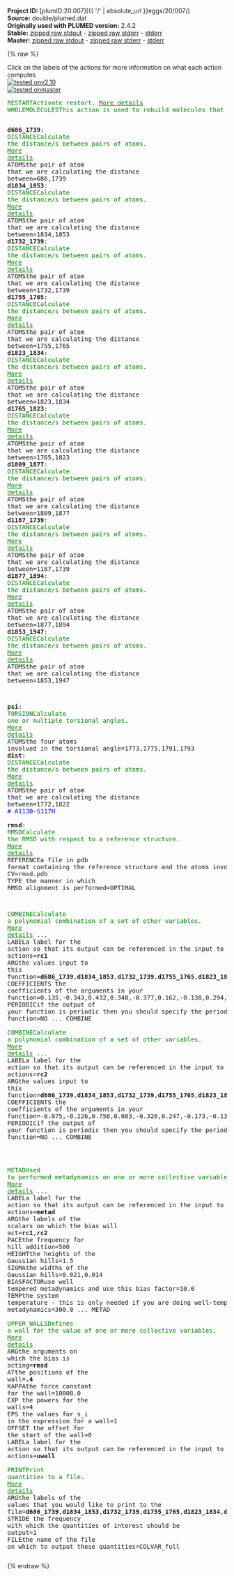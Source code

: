 **Project ID:** [plumID:20.007]({{ '/' | absolute_url }}eggs/20/007/)  
**Source:** double/plumed.dat  
**Originally used with PLUMED version:** 2.4.2  
**Stable:** [zipped raw stdout](plumed.dat.plumed.stdout.txt.zip) - [zipped raw stderr](plumed.dat.plumed.stderr.txt.zip) - [stderr](plumed.dat.plumed.stderr)  
**Master:** [zipped raw stdout](plumed.dat.plumed_master.stdout.txt.zip) - [zipped raw stderr](plumed.dat.plumed_master.stderr.txt.zip) - [stderr](plumed.dat.plumed_master.stderr)  

{% raw %}
<div class="plumedpreheader">
<div class="headerInfo" id="value_details_data/double/plumed.dat"> Click on the labels of the actions for more information on what each action computes </div>
<div class="containerBadge">
<div class="headerBadge"><a href="plumed.dat.plumed.stderr"><img src="https://img.shields.io/badge/v2.10-passing-green.svg" alt="tested onv2.10" /></a></div>
<div class="headerBadge"><a href="plumed.dat.plumed_master.stderr"><img src="https://img.shields.io/badge/master-passing-green.svg" alt="tested onmaster" /></a></div>
</div>
</div>
<pre class="plumedlisting">
<span class="plumedtooltip" style="color:green">RESTART<span class="right">Activate restart. <a href="https://www.plumed.org/doc-master/user-doc/html/RESTART" style="color:green">More details</a><i></i></span></span>
<span style="display:none;" id="data/double/plumed.dat">The RESTART action with label <b></b> calculates something</span><span class="plumedtooltip" style="color:green">WHOLEMOLECULES<span class="right">This action is used to rebuild molecules that can become split by the periodic boundary conditions. <a href="https://www.plumed.org/doc-master/user-doc/html/WHOLEMOLECULES" style="color:green">More details</a><i></i></span></span> <span class="plumedtooltip">ENTITY0<span class="right">the atoms that make up a molecule that you wish to align<i></i></span></span>=1-2640

<b name="data/double/plumed.datd686_1739" onclick='showPath("data/double/plumed.dat","data/double/plumed.datd686_1739","data/double/plumed.datd686_1739","brown")'>d686_1739</b>: <span class="plumedtooltip" style="color:green">DISTANCE<span class="right">Calculate the distance/s between pairs of atoms. <a href="https://www.plumed.org/doc-master/user-doc/html/DISTANCE" style="color:green">More details</a><i></i></span></span> <span class="plumedtooltip">ATOMS<span class="right">the pair of atom that we are calculating the distance between<i></i></span></span>=686,1739
<span style="display:none;" id="data/double/plumed.datd686_1739">The DISTANCE action with label <b>d686_1739</b> calculates the following quantities:<table  align="center" frame="void" width="95%" cellpadding="5%"><tr><td width="5%"><b> Quantity </b>  </td><td><b> Description </b> </td></tr><tr><td width="5%">d686_1739.value</td><td>the DISTANCE between this pair of atoms</td></tr></table></span><b name="data/double/plumed.datd1834_1853" onclick='showPath("data/double/plumed.dat","data/double/plumed.datd1834_1853","data/double/plumed.datd1834_1853","brown")'>d1834_1853</b>: <span class="plumedtooltip" style="color:green">DISTANCE<span class="right">Calculate the distance/s between pairs of atoms. <a href="https://www.plumed.org/doc-master/user-doc/html/DISTANCE" style="color:green">More details</a><i></i></span></span> <span class="plumedtooltip">ATOMS<span class="right">the pair of atom that we are calculating the distance between<i></i></span></span>=1834,1853
<span style="display:none;" id="data/double/plumed.datd1834_1853">The DISTANCE action with label <b>d1834_1853</b> calculates the following quantities:<table  align="center" frame="void" width="95%" cellpadding="5%"><tr><td width="5%"><b> Quantity </b>  </td><td><b> Description </b> </td></tr><tr><td width="5%">d1834_1853.value</td><td>the DISTANCE between this pair of atoms</td></tr></table></span><b name="data/double/plumed.datd1732_1739" onclick='showPath("data/double/plumed.dat","data/double/plumed.datd1732_1739","data/double/plumed.datd1732_1739","brown")'>d1732_1739</b>: <span class="plumedtooltip" style="color:green">DISTANCE<span class="right">Calculate the distance/s between pairs of atoms. <a href="https://www.plumed.org/doc-master/user-doc/html/DISTANCE" style="color:green">More details</a><i></i></span></span> <span class="plumedtooltip">ATOMS<span class="right">the pair of atom that we are calculating the distance between<i></i></span></span>=1732,1739
<span style="display:none;" id="data/double/plumed.datd1732_1739">The DISTANCE action with label <b>d1732_1739</b> calculates the following quantities:<table  align="center" frame="void" width="95%" cellpadding="5%"><tr><td width="5%"><b> Quantity </b>  </td><td><b> Description </b> </td></tr><tr><td width="5%">d1732_1739.value</td><td>the DISTANCE between this pair of atoms</td></tr></table></span><b name="data/double/plumed.datd1755_1765" onclick='showPath("data/double/plumed.dat","data/double/plumed.datd1755_1765","data/double/plumed.datd1755_1765","brown")'>d1755_1765</b>: <span class="plumedtooltip" style="color:green">DISTANCE<span class="right">Calculate the distance/s between pairs of atoms. <a href="https://www.plumed.org/doc-master/user-doc/html/DISTANCE" style="color:green">More details</a><i></i></span></span> <span class="plumedtooltip">ATOMS<span class="right">the pair of atom that we are calculating the distance between<i></i></span></span>=1755,1765
<span style="display:none;" id="data/double/plumed.datd1755_1765">The DISTANCE action with label <b>d1755_1765</b> calculates the following quantities:<table  align="center" frame="void" width="95%" cellpadding="5%"><tr><td width="5%"><b> Quantity </b>  </td><td><b> Description </b> </td></tr><tr><td width="5%">d1755_1765.value</td><td>the DISTANCE between this pair of atoms</td></tr></table></span><b name="data/double/plumed.datd1823_1834" onclick='showPath("data/double/plumed.dat","data/double/plumed.datd1823_1834","data/double/plumed.datd1823_1834","brown")'>d1823_1834</b>: <span class="plumedtooltip" style="color:green">DISTANCE<span class="right">Calculate the distance/s between pairs of atoms. <a href="https://www.plumed.org/doc-master/user-doc/html/DISTANCE" style="color:green">More details</a><i></i></span></span> <span class="plumedtooltip">ATOMS<span class="right">the pair of atom that we are calculating the distance between<i></i></span></span>=1823,1834
<span style="display:none;" id="data/double/plumed.datd1823_1834">The DISTANCE action with label <b>d1823_1834</b> calculates the following quantities:<table  align="center" frame="void" width="95%" cellpadding="5%"><tr><td width="5%"><b> Quantity </b>  </td><td><b> Description </b> </td></tr><tr><td width="5%">d1823_1834.value</td><td>the DISTANCE between this pair of atoms</td></tr></table></span><b name="data/double/plumed.datd1765_1823" onclick='showPath("data/double/plumed.dat","data/double/plumed.datd1765_1823","data/double/plumed.datd1765_1823","brown")'>d1765_1823</b>: <span class="plumedtooltip" style="color:green">DISTANCE<span class="right">Calculate the distance/s between pairs of atoms. <a href="https://www.plumed.org/doc-master/user-doc/html/DISTANCE" style="color:green">More details</a><i></i></span></span> <span class="plumedtooltip">ATOMS<span class="right">the pair of atom that we are calculating the distance between<i></i></span></span>=1765,1823
<span style="display:none;" id="data/double/plumed.datd1765_1823">The DISTANCE action with label <b>d1765_1823</b> calculates the following quantities:<table  align="center" frame="void" width="95%" cellpadding="5%"><tr><td width="5%"><b> Quantity </b>  </td><td><b> Description </b> </td></tr><tr><td width="5%">d1765_1823.value</td><td>the DISTANCE between this pair of atoms</td></tr></table></span><b name="data/double/plumed.datd1809_1877" onclick='showPath("data/double/plumed.dat","data/double/plumed.datd1809_1877","data/double/plumed.datd1809_1877","brown")'>d1809_1877</b>: <span class="plumedtooltip" style="color:green">DISTANCE<span class="right">Calculate the distance/s between pairs of atoms. <a href="https://www.plumed.org/doc-master/user-doc/html/DISTANCE" style="color:green">More details</a><i></i></span></span> <span class="plumedtooltip">ATOMS<span class="right">the pair of atom that we are calculating the distance between<i></i></span></span>=1809,1877
<span style="display:none;" id="data/double/plumed.datd1809_1877">The DISTANCE action with label <b>d1809_1877</b> calculates the following quantities:<table  align="center" frame="void" width="95%" cellpadding="5%"><tr><td width="5%"><b> Quantity </b>  </td><td><b> Description </b> </td></tr><tr><td width="5%">d1809_1877.value</td><td>the DISTANCE between this pair of atoms</td></tr></table></span><b name="data/double/plumed.datd1187_1739" onclick='showPath("data/double/plumed.dat","data/double/plumed.datd1187_1739","data/double/plumed.datd1187_1739","brown")'>d1187_1739</b>: <span class="plumedtooltip" style="color:green">DISTANCE<span class="right">Calculate the distance/s between pairs of atoms. <a href="https://www.plumed.org/doc-master/user-doc/html/DISTANCE" style="color:green">More details</a><i></i></span></span> <span class="plumedtooltip">ATOMS<span class="right">the pair of atom that we are calculating the distance between<i></i></span></span>=1187,1739
<span style="display:none;" id="data/double/plumed.datd1187_1739">The DISTANCE action with label <b>d1187_1739</b> calculates the following quantities:<table  align="center" frame="void" width="95%" cellpadding="5%"><tr><td width="5%"><b> Quantity </b>  </td><td><b> Description </b> </td></tr><tr><td width="5%">d1187_1739.value</td><td>the DISTANCE between this pair of atoms</td></tr></table></span><b name="data/double/plumed.datd1877_1894" onclick='showPath("data/double/plumed.dat","data/double/plumed.datd1877_1894","data/double/plumed.datd1877_1894","brown")'>d1877_1894</b>: <span class="plumedtooltip" style="color:green">DISTANCE<span class="right">Calculate the distance/s between pairs of atoms. <a href="https://www.plumed.org/doc-master/user-doc/html/DISTANCE" style="color:green">More details</a><i></i></span></span> <span class="plumedtooltip">ATOMS<span class="right">the pair of atom that we are calculating the distance between<i></i></span></span>=1877,1894
<span style="display:none;" id="data/double/plumed.datd1877_1894">The DISTANCE action with label <b>d1877_1894</b> calculates the following quantities:<table  align="center" frame="void" width="95%" cellpadding="5%"><tr><td width="5%"><b> Quantity </b>  </td><td><b> Description </b> </td></tr><tr><td width="5%">d1877_1894.value</td><td>the DISTANCE between this pair of atoms</td></tr></table></span><b name="data/double/plumed.datd1853_1947" onclick='showPath("data/double/plumed.dat","data/double/plumed.datd1853_1947","data/double/plumed.datd1853_1947","brown")'>d1853_1947</b>: <span class="plumedtooltip" style="color:green">DISTANCE<span class="right">Calculate the distance/s between pairs of atoms. <a href="https://www.plumed.org/doc-master/user-doc/html/DISTANCE" style="color:green">More details</a><i></i></span></span> <span class="plumedtooltip">ATOMS<span class="right">the pair of atom that we are calculating the distance between<i></i></span></span>=1853,1947

<span style="display:none;" id="data/double/plumed.datd1853_1947">The DISTANCE action with label <b>d1853_1947</b> calculates the following quantities:<table  align="center" frame="void" width="95%" cellpadding="5%"><tr><td width="5%"><b> Quantity </b>  </td><td><b> Description </b> </td></tr><tr><td width="5%">d1853_1947.value</td><td>the DISTANCE between this pair of atoms</td></tr></table></span><b name="data/double/plumed.datpsi" onclick='showPath("data/double/plumed.dat","data/double/plumed.datpsi","data/double/plumed.datpsi","brown")'>psi</b>: <span class="plumedtooltip" style="color:green">TORSION<span class="right">Calculate one or multiple torsional angles. <a href="https://www.plumed.org/doc-master/user-doc/html/TORSION" style="color:green">More details</a><i></i></span></span> <span class="plumedtooltip">ATOMS<span class="right">the four atoms involved in the torsional angle<i></i></span></span>=1773,1775,1791,1793
<span style="display:none;" id="data/double/plumed.datpsi">The TORSION action with label <b>psi</b> calculates the following quantities:<table  align="center" frame="void" width="95%" cellpadding="5%"><tr><td width="5%"><b> Quantity </b>  </td><td><b> Description </b> </td></tr><tr><td width="5%">psi.value</td><td>the TORSION involving these atoms</td></tr></table></span><b name="data/double/plumed.datdist" onclick='showPath("data/double/plumed.dat","data/double/plumed.datdist","data/double/plumed.datdist","brown")'>dist</b>: <span class="plumedtooltip" style="color:green">DISTANCE<span class="right">Calculate the distance/s between pairs of atoms. <a href="https://www.plumed.org/doc-master/user-doc/html/DISTANCE" style="color:green">More details</a><i></i></span></span> <span class="plumedtooltip">ATOMS<span class="right">the pair of atom that we are calculating the distance between<i></i></span></span>=1772,1822 <span style="color:blue" class="comment"># A1130-S117H</span>
<br/><span style="display:none;" id="data/double/plumed.datdist">The DISTANCE action with label <b>dist</b> calculates the following quantities:<table  align="center" frame="void" width="95%" cellpadding="5%"><tr><td width="5%"><b> Quantity </b>  </td><td><b> Description </b> </td></tr><tr><td width="5%">dist.value</td><td>the DISTANCE between this pair of atoms</td></tr></table></span><b name="data/double/plumed.datrmsd" onclick='showPath("data/double/plumed.dat","data/double/plumed.datrmsd","data/double/plumed.datrmsd","brown")'>rmsd</b>: <span class="plumedtooltip" style="color:green">RMSD<span class="right">Calculate the RMSD with respect to a reference structure. <a href="https://www.plumed.org/doc-master/user-doc/html/RMSD" style="color:green">More details</a><i></i></span></span> <span class="plumedtooltip">REFERENCE<span class="right">a file in pdb format containing the reference structure and the atoms involved in the CV<i></i></span></span>=rmsd.pdb <span class="plumedtooltip">TYPE<span class="right"> the manner in which RMSD alignment is performed<i></i></span></span>=OPTIMAL

<span style="display:none;" id="data/double/plumed.datrmsd">The RMSD action with label <b>rmsd</b> calculates the following quantities:<table  align="center" frame="void" width="95%" cellpadding="5%"><tr><td width="5%"><b> Quantity </b>  </td><td><b> Description </b> </td></tr><tr><td width="5%">rmsd.value</td><td>the RMSD distance between the instaneous structure and the reference structure/s that were input</td></tr></table></span><span class="plumedtooltip" style="color:green">COMBINE<span class="right">Calculate a polynomial combination of a set of other variables. <a href="https://www.plumed.org/doc-master/user-doc/html/COMBINE" style="color:green">More details</a><i></i></span></span> ...
<span class="plumedtooltip">LABEL<span class="right">a label for the action so that its output can be referenced in the input to other actions<i></i></span></span>=<b name="data/double/plumed.datrc1" onclick='showPath("data/double/plumed.dat","data/double/plumed.datrc1","data/double/plumed.datrc1","brown")'>rc1</b> 
<span class="plumedtooltip">ARG<span class="right">the values input to this function<i></i></span></span>=<b name="data/double/plumed.datd686_1739">d686_1739</b>,<b name="data/double/plumed.datd1834_1853">d1834_1853</b>,<b name="data/double/plumed.datd1732_1739">d1732_1739</b>,<b name="data/double/plumed.datd1755_1765">d1755_1765</b>,<b name="data/double/plumed.datd1823_1834">d1823_1834</b>,<b name="data/double/plumed.datd1765_1823">d1765_1823</b>,<b name="data/double/plumed.datd1809_1877">d1809_1877</b>,<b name="data/double/plumed.datd1187_1739">d1187_1739</b>,<b name="data/double/plumed.datd1877_1894">d1877_1894</b>,<b name="data/double/plumed.datd1853_1947">d1853_1947</b> 
<span class="plumedtooltip">COEFFICIENTS<span class="right"> the coefficients of the arguments in your function<i></i></span></span>=0.135,-0.343,0.432,0.348,-0.377,0.162,-0.138,0.294,0.527,-0.070
<span class="plumedtooltip">PERIODIC<span class="right">if the output of your function is periodic then you should specify the periodicity of the function<i></i></span></span>=NO
... COMBINE
<br/><span style="display:none;" id="data/double/plumed.datrc1">The COMBINE action with label <b>rc1</b> calculates the following quantities:<table  align="center" frame="void" width="95%" cellpadding="5%"><tr><td width="5%"><b> Quantity </b>  </td><td><b> Description </b> </td></tr><tr><td width="5%">rc1.value</td><td>a linear combination</td></tr></table></span><span class="plumedtooltip" style="color:green">COMBINE<span class="right">Calculate a polynomial combination of a set of other variables. <a href="https://www.plumed.org/doc-master/user-doc/html/COMBINE" style="color:green">More details</a><i></i></span></span> ...
<span class="plumedtooltip">LABEL<span class="right">a label for the action so that its output can be referenced in the input to other actions<i></i></span></span>=<b name="data/double/plumed.datrc2" onclick='showPath("data/double/plumed.dat","data/double/plumed.datrc2","data/double/plumed.datrc2","brown")'>rc2</b> 
<span class="plumedtooltip">ARG<span class="right">the values input to this function<i></i></span></span>=<b name="data/double/plumed.datd686_1739">d686_1739</b>,<b name="data/double/plumed.datd1834_1853">d1834_1853</b>,<b name="data/double/plumed.datd1732_1739">d1732_1739</b>,<b name="data/double/plumed.datd1755_1765">d1755_1765</b>,<b name="data/double/plumed.datd1823_1834">d1823_1834</b>,<b name="data/double/plumed.datd1765_1823">d1765_1823</b>,<b name="data/double/plumed.datd1809_1877">d1809_1877</b>,<b name="data/double/plumed.datd1187_1739">d1187_1739</b>,<b name="data/double/plumed.datd1877_1894">d1877_1894</b>,<b name="data/double/plumed.datd1853_1947">d1853_1947</b> 
<span class="plumedtooltip">COEFFICIENTS<span class="right"> the coefficients of the arguments in your function<i></i></span></span>=-0.075,-0.226,0.758,0.083,-0.326,0.247,-0.173,-0.137,0.194,0.330
<span class="plumedtooltip">PERIODIC<span class="right">if the output of your function is periodic then you should specify the periodicity of the function<i></i></span></span>=NO
... COMBINE

<br/><span style="display:none;" id="data/double/plumed.datrc2">The COMBINE action with label <b>rc2</b> calculates the following quantities:<table  align="center" frame="void" width="95%" cellpadding="5%"><tr><td width="5%"><b> Quantity </b>  </td><td><b> Description </b> </td></tr><tr><td width="5%">rc2.value</td><td>a linear combination</td></tr></table></span><span class="plumedtooltip" style="color:green">METAD<span class="right">Used to performed metadynamics on one or more collective variables. <a href="https://www.plumed.org/doc-master/user-doc/html/METAD" style="color:green">More details</a><i></i></span></span> ...
<span class="plumedtooltip">LABEL<span class="right">a label for the action so that its output can be referenced in the input to other actions<i></i></span></span>=<b name="data/double/plumed.datmetad" onclick='showPath("data/double/plumed.dat","data/double/plumed.datmetad","data/double/plumed.datmetad","brown")'>metad</b>
<span class="plumedtooltip">ARG<span class="right">the labels of the scalars on which the bias will act<i></i></span></span>=<b name="data/double/plumed.datrc1">rc1</b>,<b name="data/double/plumed.datrc2">rc2</b>
<span class="plumedtooltip">PACE<span class="right">the frequency for hill addition<i></i></span></span>=500
<span class="plumedtooltip">HEIGHT<span class="right">the heights of the Gaussian hills<i></i></span></span>=1.5
<span class="plumedtooltip">SIGMA<span class="right">the widths of the Gaussian hills<i></i></span></span>=0.021,0.014
<span class="plumedtooltip">BIASFACTOR<span class="right">use well tempered metadynamics and use this bias factor<i></i></span></span>=10.0
<span class="plumedtooltip">TEMP<span class="right">the system temperature - this is only needed if you are doing well-tempered metadynamics<i></i></span></span>=300.0
... METAD
<br/><span style="display:none;" id="data/double/plumed.datmetad">The METAD action with label <b>metad</b> calculates the following quantities:<table  align="center" frame="void" width="95%" cellpadding="5%"><tr><td width="5%"><b> Quantity </b>  </td><td><b> Description </b> </td></tr><tr><td width="5%">metad.bias</td><td>the instantaneous value of the bias potential</td></tr></table></span><span class="plumedtooltip" style="color:green">UPPER_WALLS<span class="right">Defines a wall for the value of one or more collective variables, <a href="https://www.plumed.org/doc-master/user-doc/html/UPPER_WALLS" style="color:green">More details</a><i></i></span></span> <span class="plumedtooltip">ARG<span class="right">the arguments on which the bias is acting<i></i></span></span>=<b name="data/double/plumed.datrmsd">rmsd</b> <span class="plumedtooltip">AT<span class="right">the positions of the wall<i></i></span></span>=<b name="data/double/plumed.dat">.4</b> <span class="plumedtooltip">KAPPA<span class="right">the force constant for the wall<i></i></span></span>=10000.0 <span class="plumedtooltip">EXP<span class="right"> the powers for the walls<i></i></span></span>=4 <span class="plumedtooltip">EPS<span class="right"> the values for s_i in the expression for a wall<i></i></span></span>=1 <span class="plumedtooltip">OFFSET<span class="right"> the offset for the start of the wall<i></i></span></span>=0 <span class="plumedtooltip">LABEL<span class="right">a label for the action so that its output can be referenced in the input to other actions<i></i></span></span>=<b name="data/double/plumed.datuwall" onclick='showPath("data/double/plumed.dat","data/double/plumed.datuwall","data/double/plumed.datuwall","brown")'>uwall</b>
<br/><span style="display:none;" id="data/double/plumed.datuwall">The UPPER_WALLS action with label <b>uwall</b> calculates the following quantities:<table  align="center" frame="void" width="95%" cellpadding="5%"><tr><td width="5%"><b> Quantity </b>  </td><td><b> Description </b> </td></tr><tr><td width="5%">uwall.bias</td><td>the instantaneous value of the bias potential</td></tr><tr><td width="5%">uwall.force2</td><td>the instantaneous value of the squared force due to this bias potential</td></tr></table></span><span class="plumedtooltip" style="color:green">PRINT<span class="right">Print quantities to a file. <a href="https://www.plumed.org/doc-master/user-doc/html/PRINT" style="color:green">More details</a><i></i></span></span> <span class="plumedtooltip">ARG<span class="right">the labels of the values that you would like to print to the file<i></i></span></span>=<b name="data/double/plumed.datd686_1739">d686_1739</b>,<b name="data/double/plumed.datd1834_1853">d1834_1853</b>,<b name="data/double/plumed.datd1732_1739">d1732_1739</b>,<b name="data/double/plumed.datd1755_1765">d1755_1765</b>,<b name="data/double/plumed.datd1823_1834">d1823_1834</b>,<b name="data/double/plumed.datd1765_1823">d1765_1823</b>,<b name="data/double/plumed.datd1809_1877">d1809_1877</b>,<b name="data/double/plumed.datd1187_1739">d1187_1739</b>,<b name="data/double/plumed.datd1877_1894">d1877_1894</b>,<b name="data/double/plumed.datd1853_1947">d1853_1947</b>,<b name="data/double/plumed.datrc1">rc1</b>,<b name="data/double/plumed.datrc2">rc2</b>,<b name="data/double/plumed.datpsi">psi</b>,<b name="data/double/plumed.datdist">dist</b>,<b name="data/double/plumed.datrmsd">rmsd</b>,<b name="data/double/plumed.datuwall">uwall.bias</b>,<b name="data/double/plumed.datmetad">metad.bias</b> <span class="plumedtooltip">STRIDE<span class="right"> the frequency with which the quantities of interest should be output<i></i></span></span>=1 <span class="plumedtooltip">FILE<span class="right">the name of the file on which to output these quantities<i></i></span></span>=COLVAR_full
</pre>
{% endraw %}
